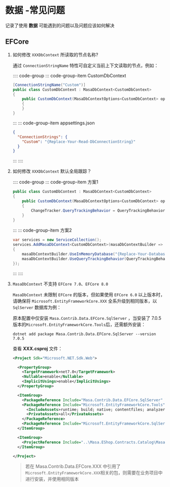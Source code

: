# 数据 -常见问题

记录了使用 **数据** 可能遇到的问题以及问题应该如何解决

## EFCore

1. 如何修改 `XXXDbContext` 所读取的节点名称?

   通过 `ConnectionStringName` 特性可自定义当前上下文读取的节点，例如：

   :::: code-group
   ::: code-group-item CustomDbContext

   ```csharp Infrastructure/CustomDbContext.cs
   [ConnectionStringName("Custom")]
   public class CustomDbContext : MasaDbContext<CustomDbContext>
   {
       public CustomDbContext(MasaDbContextOptions<CustomDbContext> options) : base(options)
       {
       }
   }
   ```

   :::
   ::: code-group-item appsettings.json

   ```json appsettings.json
   {
     "ConnectionStrings": {
       "Custom": "{Replace-Your-Read-DbConnectionString}"
     }
   }
   ```

   :::
   ::::

2. 如何修改 `XXXDbContext` 默认全局跟踪？

   :::: code-group
   ::: code-group-item 方案1

   ```csharp Infrastructure/CustomDbContext.cs
   public class CustomDbContext : MasaDbContext<CustomDbContext>
   {
       public CustomDbContext(MasaDbContextOptions<CustomDbContext> options) : base(options)
       {
           ChangeTracker.QueryTrackingBehavior = QueryTrackingBehavior.TrackAll;
       }
   }
   ```

   :::
   ::: code-group-item 方案2

   ```csharp Infrastructure/CustomDbContext.cs
   var services = new ServiceCollection();
   services.AddMasaDbContext<CustomDbContext>(masaDbContextBuilder =>
   {
       masaDbContextBuilder.UseInMemoryDatabase("{Replace-Your-Database-Name}");
       masaDbContextBuilder.UseQueryTrackingBehavior(QueryTrackingBehavior.NoTrackingWithIdentityResolution);
   });
   ```

   :::
   ::::

3. `MasaDbContext` 不支持 `EFCore 7.0`、`EFCore 8.0`

   `MasaDbContext` 未限制 `EFCore` 的版本，但如果使用 `EFCore 6.0` 以上版本时，请确保将 `Microsoft.EntityFrameworkCore.XXX` 全系升级到相同版本，以 `SqlServer` 数据库为例：

   原本配置中仅安装 `Masa.Contrib.Data.EFCore.SqlServer` ，当安装了 7.0.5 版本的`Microsoft.EntityFrameworkCore.Tools`后，还需额外安装：

   ```shell 终端
   dotnet add package Masa.Contrib.Data.EFCore.SqlServer --version 7.0.5
   ```

   查看 **XXX.csproj** 文件：

   ```xml
   <Project Sdk="Microsoft.NET.Sdk.Web">
   
     <PropertyGroup>
       <TargetFramework>net7.0</TargetFramework>
       <Nullable>enable</Nullable>
       <ImplicitUsings>enable</ImplicitUsings>
     </PropertyGroup>
   
     <ItemGroup>
       <PackageReference Include="Masa.Contrib.Data.EFCore.SqlServer" Version="1.0.0-preview.30" />
       <PackageReference Include="Microsoft.EntityFrameworkCore.Tools" Version="7.0.5">
         <IncludeAssets>runtime; build; native; contentfiles; analyzers; buildtransitive</IncludeAssets>
         <PrivateAssets>all</PrivateAssets>
       </PackageReference>
       <PackageReference Include="Microsoft.EntityFrameworkCore.SqlServer" Version="7.0.5" />
     </ItemGroup>
   
     <ItemGroup>
       <ProjectReference Include="..\Masa.EShop.Contracts.Catalog\Masa.EShop.Contracts.Catalog.csproj" />
     </ItemGroup>
   
   </Project>
   
   ```

   > 若在 Masa.Contrib.Data.EFCore.XXX 中引用了 `Microsoft.EntityFrameworkCore.XXX`相关的包，则需要在业务项目中进行安装，并使用相同版本
